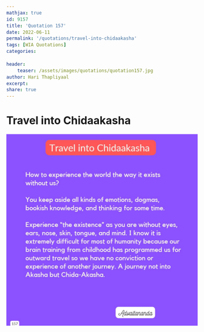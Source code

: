 ```yaml
---
mathjax: true
id: 9157
title: 'Quotation 157'
date: 2022-06-11
permalink: '/quotations/travel-into-chidaakasha'
tags: [WIA Quotations] 
categories: 

header:
    teaser: /assets/images/quotations/quotation157.jpg
author: Hari Thapliyaal 
excerpt:
share: true 
---
```


# Travel into Chidaakasha

![Travel into Chidaakasha](/assets/images/quotations/quotation157.jpg)
